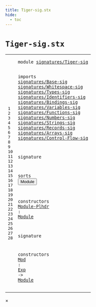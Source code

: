 ```yaml
---
title: Tiger-sig.stx
hide:
  - toc
---
```


# `Tiger-sig.stx`



[pdmosses/metaborg-tiger/org.metaborg.lang.tiger.statix/src-gen/statix/signatures/Tiger-sig.stx]: https://github.com/pdmosses/metaborg-tiger/blob/master/org.metaborg.lang.tiger.statix/src-gen/statix/signatures/Tiger-sig.stx "The source file on GitHub"

<div class="stx"><table class="highlighttable"><tbody><tr><td class="linenos"><div class="linenodiv"><pre><span></span>1
2
3
4
5
6
7
8
9
10
11
12
13
14
15
16
17
18
19
20
21
22
23
24
25
26
27
28
</pre></div></td>
<td class="code"><pre><code><span class="keyword">module</span> <a href="../../../../trans/static-semantics.stx/#signatures/Tiger-sig_4_3" id="signatures/Tiger-sig_1_8" title="a definition with a single reference"><span class="token sort_Id">signatures/Tiger-sig</span></a>

<span class="keyword">imports</span>
  <a href="../Base-sig.stx/#signatures/Base-sig_1_8" id="signatures/Base-sig_4_3" title="a reference to a single-file definition"><span class="token sort_Id">signatures/Base-sig</span></a>
  <a href="../Whitespace-sig.stx/#signatures/Whitespace-sig_1_8" id="signatures/Whitespace-sig_5_3" title="a reference to a single-file definition"><span class="token sort_Id">signatures/Whitespace-sig</span></a>
  <a href="../Types-sig.stx/#signatures/Types-sig_1_8" id="signatures/Types-sig_6_3" title="a reference to a single-file definition"><span class="token sort_Id">signatures/Types-sig</span></a>
  <a href="../Identifiers-sig.stx/#signatures/Identifiers-sig_1_8" id="signatures/Identifiers-sig_7_3" title="a reference to a single-file definition"><span class="token sort_Id">signatures/Identifiers-sig</span></a>
  <a href="../Bindings-sig.stx/#signatures/Bindings-sig_1_8" id="signatures/Bindings-sig_8_3" title="a reference to a single-file definition"><span class="token sort_Id">signatures/Bindings-sig</span></a>
  <a href="../Variables-sig.stx/#signatures/Variables-sig_1_8" id="signatures/Variables-sig_9_3" title="a reference to a single-file definition"><span class="token sort_Id">signatures/Variables-sig</span></a>
  <a href="../Functions-sig.stx/#signatures/Functions-sig_1_8" id="signatures/Functions-sig_10_3" title="a reference to a single-file definition"><span class="token sort_Id">signatures/Functions-sig</span></a>
  <a href="../Numbers-sig.stx/#signatures/Numbers-sig_1_8" id="signatures/Numbers-sig_11_3" title="a reference to a single-file definition"><span class="token sort_Id">signatures/Numbers-sig</span></a>
  <a href="../Strings-sig.stx/#signatures/Strings-sig_1_8" id="signatures/Strings-sig_12_3" title="a reference to a single-file definition"><span class="token sort_Id">signatures/Strings-sig</span></a>
  <a href="../Records-sig.stx/#signatures/Records-sig_1_8" id="signatures/Records-sig_13_3" title="a reference to a single-file definition"><span class="token sort_Id">signatures/Records-sig</span></a>
  <a href="../Arrays-sig.stx/#signatures/Arrays-sig_1_8" id="signatures/Arrays-sig_14_3" title="a reference to a single-file definition"><span class="token sort_Id">signatures/Arrays-sig</span></a>
  <a href="../Control-Flow-sig.stx/#signatures/Control-Flow-sig_1_8" id="signatures/Control-Flow-sig_15_3" title="a reference to a single-file definition"><span class="token sort_Id">signatures/Control-Flow-sig</span></a>

<span class="keyword">signature</span>

  <span class="keyword">sorts</span>
    <span class="cons_SortDecl"><button class="modal-open" id="Module_20_5" title="a definition with multiple references" data-urls="#Module line 23_20, 28_18; ../../../../trans/static-semantics.stx/#Module line 8_15"><span class="token sort_Id">Module</span></button></span>

  <span class="keyword">constructors</span>
    <span class="cons_OpDecl"><a href="../../../../trans/static-semantics.stx/#Module-Plhdr_517_13" id="Module-Plhdr_23_5" title="a definition with a single reference"><span class="token sort_Id">Module-Plhdr</span></a> <span class="operator">:</span> <span class="cons_SimpleSort"><a href="#Module_20_5" id="Module_23_20" title="a reference to a single-file definition"><span class="token sort_Id">Module</span></a></span></span>

<span class="keyword">signature</span>

  <span class="keyword">constructors</span>
    <span class="cons_OpDecl"><a href="../../../../trans/static-semantics.stx/#Mod_10_13" id="Mod_28_5" title="a definition with a single reference"><span class="token sort_Id">Mod</span></a> <span class="operator">:</span> <span class="cons_SimpleSort"><a href="../Base-sig.stx/#Exp_9_5" id="Exp_28_11" title="a reference to a single-file definition"><span class="token sort_Id">Exp</span></a></span> <span class="operator">-&gt;</span> <span class="cons_SimpleSort"><a href="#Module_20_5" id="Module_28_18" title="a reference to a single-file definition"><span class="token sort_Id">Module</span></a></span></span>
</code></pre></td></tr></tbody></table></div>

<div id="modal">
  <div id="modal-content">
    <span id="modal-close">&times;</span>
    <h2 id="modal-h2"></h2>
    <p  id="modal-p"></p>
    <ul id="modal-ul"></ul>
  </div>
</div>
